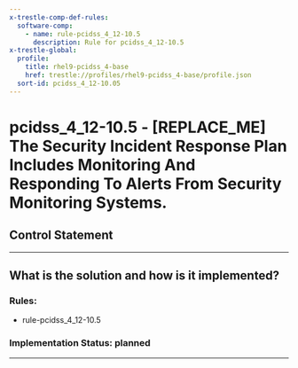 ```yaml
---
x-trestle-comp-def-rules:
  software-comp:
    - name: rule-pcidss_4_12-10.5
      description: Rule for pcidss_4_12-10.5
x-trestle-global:
  profile:
    title: rhel9-pcidss_4-base
    href: trestle://profiles/rhel9-pcidss_4-base/profile.json
  sort-id: pcidss_4_12-10.05
---
```


# pcidss_4_12-10.5 - \[REPLACE_ME\] The Security Incident Response Plan Includes Monitoring And Responding To Alerts From Security Monitoring Systems.

## Control Statement

______________________________________________________________________

## What is the solution and how is it implemented?

<!-- For implementation status enter one of: implemented, partial, planned, alternative, not-applicable -->

<!-- Note that the list of rules under ### Rules: is read-only and changes will not be captured after assembly to JSON -->

<!-- Add control implementation description here for control: pcidss_4_12-10.5 -->

### Rules:

  - rule-pcidss_4_12-10.5

### Implementation Status: planned

______________________________________________________________________
